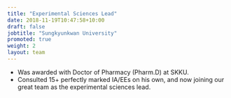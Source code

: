 ```yaml
---
title: "Experimental Sciences Lead"
date: 2018-11-19T10:47:58+10:00
draft: false
jobtitle: "Sungkyunkwan University"
promoted: true
weight: 2
layout: team
---
```


* Was awarded with Doctor of Pharmacy (Pharm.D) at SKKU.
* Consulted 15+ perfectly marked IA/EEs on his own, and now joining our great team as the experimental sciences lead.
